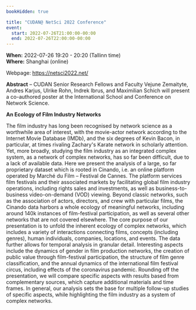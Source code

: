 ```yaml
---
bookHidden: true

title: "CUDAN@ NetSci 2022 Conference"
event:
  start: 2022-07-26T21:00:00-00:00
  end: 2022-07-26T22:00:00-00:00
---
```


**When:** 2022-07-26 19:20 - 20:20 (Tallinn time)   
**Where:** Shanghai (online)

Webpage: https://netsci2022.net/ 

<!--more-->
**Abstract** – CUDAN Senior Research Fellows and Faculty Vejune Zemaityte, Andres Karjus, Ulrike Rohn, Indrek Ibrus, and Maximilian Schich will present a co-authored poster at the International School and Conference on Network Science.

**An Ecology of Film Industry Networks**

The film industry has long been recognised by network science as a worthwhile area of interest, with the movie-actor network according to the Internet Movie Database (IMDb), and the six degrees of Kevin Bacon, in particular, at times rivaling Zachary's Karate network in scholarly attention. Yet, more broadly, studying the film industry as an integrated complex system, as a network of complex networks, has so far been difficult, due to a lack of available data. Here we present the analysis of a large, so far proprietary dataset which is rooted in Cinando, i.e. an online platform operated by Marché du Film – Festival de Cannes. The platform services film festivals and their associated markets by facilitating global film industry operations, including rights sales and investments, as well as business-to-business video-on-demand (VOD) viewing. Beyond classic networks, such as the association of actors, directors, and crew with particular films, the Cinando data harbors a whole ecology of meaningful networks, including around 140k instances of film-festival participation, as well as several other networks that are not covered elsewhere. The core purpose of our presentation is to unfold the inherent ecology of complex networks, which includes a variety of interactions connecting films, concepts (including genres), human individuals, companies, locations, and events. The data further allows for temporal analysis in granular detail. Interesting aspects include the dynamics of gender in film production networks, the creation of public value through film-festival participation, the structure of film genre classification, and the annual dynamics of the international film festival circus, including effects of the coronavirus pandemic. Rounding off the presentation, we will compare specific aspects with results based from complementary sources, which capture additional materials and time frames. In general, our analysis sets the base for multiple follow-up studies of specific aspects, while highlighting the film industry as a system of complex networks.
